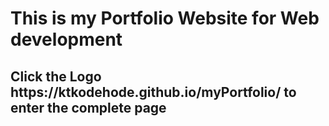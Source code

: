 # This is my Portfolio Website for Web development

<h2> Click the Logo <span> https://ktkodehode.github.io/myPortfolio/ </span> to enter the complete page </h2>

